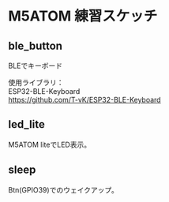 # M5ATOM 練習スケッチ

## ble_button

BLEでキーボード

使用ライブラリ：  
ESP32-BLE-Keyboard  
https://github.com/T-vK/ESP32-BLE-Keyboard

## led_lite

M5ATOM liteでLED表示。

## sleep

Btn(GPIO39)でのウェイクアップ。
